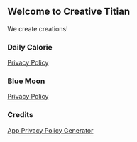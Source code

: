 ## Welcome to Creative Titian

We create creations!

### Daily Calorie

[Privacy Policy](creativetitian.github.io/DailyCalorie/DailyCaloriePrivacyPolicy.html)

### Blue Moon

[Privacy Policy](creativetitian.github.io/BlueMoon/BlueMoonPrivacyPolicy.html)

### Credits

[App Privacy Policy Generator](https://app-privacy-policy-generator.firebaseapp.com/#)
